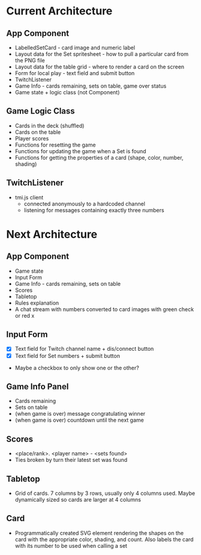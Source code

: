 # Current Architecture
## App Component
* LabelledSetCard - card image and numeric label
* Layout data for the Set spritesheet - how to pull a particular card from the PNG file
* Layout data for the table grid - where to render a card on the screen
* Form for local play - text field and submit button
* TwitchListener
* Game Info - cards remaining, sets on table, game over status
* Game state + logic class (not Component)

## Game Logic Class
* Cards in the deck (shuffled)
* Cards on the table
* Player scores
* Functions for resetting the game
* Functions for updating the game when a Set is found
* Functions for getting the properties of a card (shape, color, number, shading)

## TwitchListener
* tmi.js client
    * connected anonymously to a hardcoded channel
    * listening for messages containing exactly three numbers

# Next Architecture

## App Component
* Game state
* Input Form
* Game Info - cards remaining, sets on table
* Scores
* Tabletop
* Rules explanation
* A chat stream with numbers converted to card images with green check or red x

## Input Form
* [x] Text field for Twitch channel name + dis/connect button
* [x] Text field for Set numbers + submit button
* Maybe a checkbox to only show one or the other?

## Game Info Panel
* Cards remaining
* Sets on table
* (when game is over) message congratulating winner
* (when game is over) countdown until the next game

## Scores
* \<place/rank\>. \<player name\> - \<sets found\>
* Ties broken by turn their latest set was found

## Tabletop
* Grid of cards. 7 columns by 3 rows, usually only 4 columns used. Maybe dynamically sized so cards are larger at 4 columns

## Card
* Programmatically created SVG element rendering the shapes on the card with the appropriate color, shading, and count. Also labels the card with its number to be used when calling a set